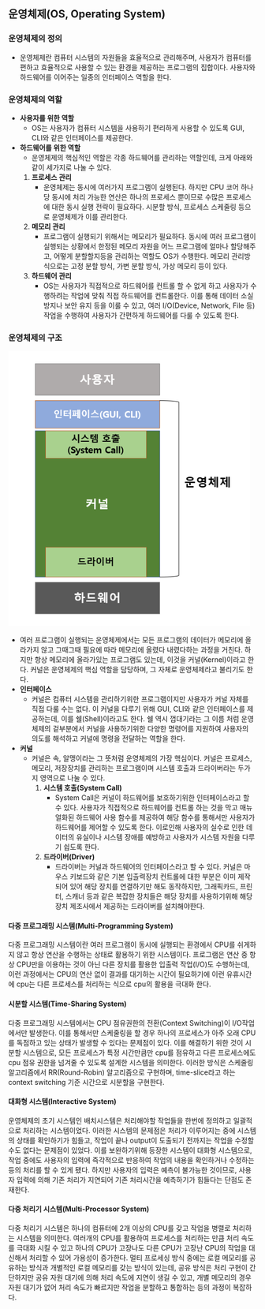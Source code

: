 ## 운영체제(OS, Operating System)
### 운영체제의 정의
- 운영체제란 컴퓨터 시스템의 자원들을 효율적으로 관리해주며, 사용자가 컴퓨터를 편하고 효율적으로 사용할 수 있는 환경을 제공하는 프로그램의 집합이다. 사용자와 하드웨어를 이어주는 일종의 인터페이스 역할을 한다.

### 운영체제의 역할
- **사용자를 위한 역할**
  - OS는 사용자가 컴퓨터 시스템을 사용하기 편리하게 사용할 수 있도록 GUI, CLI와 같은 인터페이스를 제공한다.
- **하드웨어를 위한 역할**
  - 운영체제의 핵심적인 역할은 각종 하드웨어를 관리하는 역할인데, 크게 아래와 같이 세가지로 나눌 수 있다.
  1. **프로세스 관리**
     - 운영체제는 동시에 여러가지 프로그램이 실행된다. 하지만 CPU 코어 하나당 동시에 처리 가능한 연산은 하나의 프로세스 뿐이므로 수많은 프로세스에 대한 동시 실행 전략이 필요하다. 시분할 방식, 프로세스 스케줄링 등으로 운영체제가 이를 관리한다.
  2. **메모리 관리**
     - 프로그램이 실행되기 위해서는 메모리가 필요하다. 동시에 여러 프로그램이 실행되는 상황에서 한정된 메모리 자원을 어느 프로그램에 얼마나 할당해주고, 어떻게 분할할지등을 관리하는 역할도 OS가 수행한다. 메모리 관리방식으로는 고정 분할 방식, 가변 분할 방식, 가상 메모리 등이 있다.
  3. **하드웨어 관리**
     - OS는 사용자가 직접적으로 하드웨어를 컨트롤 할 수 없게 하고 사용자가 수행하려는 작업에 맞춰 직접 하드웨어를 컨트롤한다. 이를 통해 데이터 소실 방지나 보안 유지 등을 이룰 수 있고, 여러 I/O(Device, Network, File 등)작업을 수행하여 사용자가 간편하게 하드웨어를 다룰 수 있도록 한다.

### 운영체제의 구조

![img.png](../assets/OS_structure.png)

- 여러 프로그램이 실행되는 운영체제에서는 모든 프로그램의 데이터가 메모리에 올라가지 않고 그때그때 필요에 따라 메모리에 올렸다 내렸다하는 과정을 거친다. 하지만 항상 메모리에 올라가있는 프로그램도 있는데, 이것을 커널(Kernel)이라고 한다. 커널은 운영체제의 핵심 역할을 담당하며, 그 자체로 운영체제라고 불리기도 한다.
- **인터페이스**
  - 커널은 컴퓨터 시스템을 관리하기위한 프로그램이지만 사용자가 커널 자체를 직접 다룰 수는 없다. 이 커널을 다루기 위해 GUI, CLI와 같은 인터페이스를 제공하는데, 이를 쉘(Shell)이라고도 한다. 쉘 역시 껍대기라는 그 이름 처럼 운영체제의 겉부분에서 커널을 사용하기위한 다양한 명령어를 지원하여 사용자의 의도를 해석하고 커널에 명령을 전달하는 역할을 한다.
- **커널**
  - 커널은 속, 알맹이라는 그 뜻처럼 운영체제의 가장 핵심이다. 커널은 프로세스, 메모리, 저장장치를 관리하는 프로그램이며 시스템 호출과 드라이버라는 두가지 영역으로 나눌 수 있다.
    1. **시스템 호출(System Call)**
       - System Call은 커널이 하드웨어를 보호하기위한 인터페이스라고 할 수 있다. 사용자가 직접적으로 하드웨어를 컨트롤 하는 것을 막고 매뉴얼화된 하드웨어 사용 함수를 제공하여 해당 함수를 통해서만 사용자가 하드웨어를 제어할 수 있도록 한다. 이로인해 사용자의 실수로 인한 데이터의 유실이나 시스템 장애를 예방하고 사용자가 시스템 자원을 다루기 쉽도록 한다.
    2. **드라이버(Driver)**
       - 드라이버는 커널과 하드웨어의 인터페이스라고 할 수 있다. 커널은 마우스 키보드와 같은 기본 입출력장치 컨트롤에 대한 부분은 이미 제작되어 있어 해당 장치를 연결하기만 해도 동작하지만, 그래픽카드, 프린터, 스캐너 등과 같은 복잡한 장치들은 해당 장치를 사용하기위해 해당 장치 제조사에서 제공하는 드라이버를 설치해야한다.
       
    
#### 다중 프로그래밍 시스템(Multi-Programming System)
다중 프로그래밍 시스템이란 여러 프로그램이 동시에 실행되는 환경에서 CPU를 쉬게하지 않고 항상 연산을 수행하는 상태로 활용하기 위한 시스템이다.
프로그램은 연산 중 항상 CPU만을 이용하는 것이 아닌 다른 장치를 활용한 입출력 작업(I/O)도 수행하는데, 이런 과정에서는 CPU의 연산 없이 결과를 대기하는 시간이 필요하기에 이런 유휴시간에 cpu는 다른 프로세스를 처리하는 식으로 cpu의 활용을 극대화 한다.

#### 시분할 시스템(Time-Sharing System)
다중 프로그래밍 시스템에서는 CPU 점유권한의 전환(Context Switching)이 I/O작업에서만 발생한다. 이를 통해서만 스케줄링을 할 경우 하나의 프로세스가 아주 오래 CPU를 독점하고 있는 상태가 발생할 수 있다는 문제점이 있다. 이를 해결하기 위한 것이 시분할 시스템으로, 모든 프로세스가 특정 시간만큼만 cpu를 점유하고 다른 프로세스에도 cpu 점유 권한을 넘겨줄 수 있도록 설계한 시스템을 의미한다.
이러한 방식은 스케줄링 알고리즘에서 RR(Round-Robin) 알고리즘으로 구현하며, time-slice라고 하는 context switching 기준 시간으로 시분할을 구현한다.

#### 대화형 시스템(Interactive System)
운영체제의 초기 시스템인 배치시스템은 처리해야할 작업들을 한번에 정의하고 일괄적으로 처리하는 시스템이었다. 이러한 시스템의 문제점은 처리가 이루어지는 중에 시스템의 상태를 확인하기가 힘들고, 작업이 끝나 output이 도출되기 전까지는 작업을 수정할 수도 없다는 문제점이 있었다.
이를 보완하기위해 등장한 시스템이 대화형 시스템으로, 작업 중에도 사용자의 입력에 즉각적으로 반응하여 작업의 내용을 확인하거나 수정하는 등의 처리를 할 수 있게 됐다.
하지만 사용자의 입력은 예측이 불가능한 것이므로, 사용자 입력에 의해 기존 처리가 지연되어 기존 처리시간을 예측하기가 힘들다는 단점도 존재한다.

#### 다중 처리기 시스템(Multi-Processor System)
다중 처리기 시스템은 하나의 컴퓨터에 2개 이상의 CPU를 갖고 작업을 병렬로 처리하는 시스템을 의미한다.
여러개의 CPU를 활용하여 프로세스를 처리하는 만큼 처리 속도를 극대화 시킬 수 있고 하나의 CPU가 고장나도 다른 CPU가 고장난 CPU의 작업을 대신해서 처리할 수 있어 가용성이 증가한다.
멀티 프로세싱 방식 중에는 로컬 메모리를 공유하는 방식과 개별적인 로컬 메모리를 갖는 방식이 있는데, 공유 방식은 처리 구현이 간단하지만 공유 자원 대기에 의해 처리 속도에 지연이 생길 수 있고, 개별 메모리의 경우 자원 대기가 없어 처리 속도가 빠르지만 작업을 분할하고 통합하는 등의 과정이 복잡하다.
